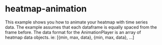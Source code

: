 # heatmap-animation
This example shows you how to animate your heatmap with time series data. The example assumes that each dataframe is equally spaced from the frame before. The data format for the AnimationPlayer is an array of heatmap data objects. ie: [{min, max, data}, {min, max, data}, ...]
